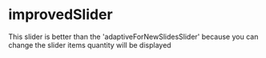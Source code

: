 # improvedSlider
This slider is better than the 'adaptiveForNewSlidesSlider' because you can change the slider items quantity will be displayed
